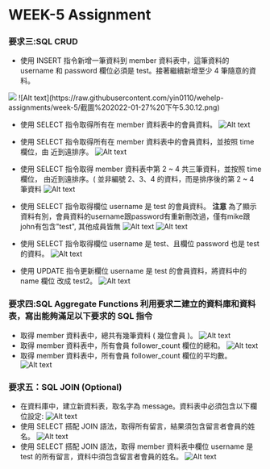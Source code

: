 # WEEK-5 Assignment

### **要求三:SQL CRUD**

- 使用 INSERT 指令新增一筆資料到 member 資料表中，這筆資料的 username 和 password 欄位必須是 test。接著繼續新增至少 4 筆隨意的資料。
<img src="https://raw.githubusercontent.com/yin0110/wehelp-assignments/week-5/截圖%202022-01-27%20下午5.30.12.png">
![Alt text](https://raw.githubusercontent.com/yin0110/wehelp-assignments/week-5/截圖%202022-01-27%20下午5.30.12.png)

- 使用 SELECT 指令取得所有在 member 資料表中的會員資料。
![Alt text](https://raw.githubusercontent.com/yin0110/wehelp-assignments/week-5/截圖%202022-01-27%20下午5.30.37.png)


- 使用 SELECT 指令取得所有在 member 資料表中的會員資料，並按照 time 欄位，由
近到遠排序。
![Alt text](https://raw.githubusercontent.com/yin0110/wehelp-assignments/week-5/截圖%202022-01-27%20下午6.07.26.png)

- 使用 SELECT 指令取得 member 資料表中第 2 ~ 4 共三筆資料，並按照 time 欄位，
由近到遠排序。( 並非編號 2、3、4 的資料，而是排序後的第 2 ~ 4 筆資料 
![Alt text](https://raw.githubusercontent.com/yin0110/wehelp-assignments/week-5/截圖%202022-01-27%20下午8.15.36.png)

- 使用 SELECT 指令取得欄位 username 是 test 的會員資料。
**注意** 為了顯示資料有別，會員資料的username跟password有重新刪改過，僅有mike跟john有包含"test", 其他成員皆無
![Alt text](https://raw.githubusercontent.com/yin0110/wehelp-assignments/week-5/截圖%202022-01-27%20下午11.08.47.png)
![Alt text](https://raw.githubusercontent.com/yin0110/wehelp-assignments/week-5/截圖%202022-01-27%20下午8.30.34.png)

- 使用 SELECT 指令取得欄位 username 是 test、且欄位 password 也是 test 的資料。
![Alt text](https://raw.githubusercontent.com/yin0110/wehelp-assignments/week-5/截圖%202022-01-27%20下午8.31.04.png)

- 使用 UPDATE 指令更新欄位 username 是 test 的會員資料，將資料中的 name 欄位
改成 test2。
![Alt text](https://raw.githubusercontent.com/yin0110/wehelp-assignments/week-5/截圖%202022-01-27%20下午8.34.55.png)

### **要求四:SQL Aggregate Functions 利用要求二建立的資料庫和資料表，寫出能夠滿足以下要求的 SQL 指令**
-  取得 member 資料表中，總共有幾筆資料 ( 幾位會員 )。
![Alt text](https://raw.githubusercontent.com/yin0110/wehelp-assignments/week-5/截圖%202022-01-27%20下午8.41.19.png)
-  取得 member 資料表中，所有會員 follower_count 欄位的總和。
![Alt text](https://raw.githubusercontent.com/yin0110/wehelp-assignments/week-5/截圖%202022-01-27%20下午8.43.50.png)
-  取得 member 資料表中，所有會員 follower_count 欄位的平均數。
![Alt text](https://raw.githubusercontent.com/yin0110/wehelp-assignments/week-5/截圖%202022-01-27%20下午8.44.24.png)

### **要求五：SQL JOIN (Optional)**
- 在資料庫中，建立新資料表，取名字為 message。資料表中必須包含以下欄位設定:
![Alt text](https://raw.githubusercontent.com/yin0110/wehelp-assignments/week-5/截圖%202022-01-27%20下午11.44.10.png)
- 使用 SELECT 搭配 JOIN 語法，取得所有留言，結果須包含留言者會員的姓名。
![Alt text](https://raw.githubusercontent.com/yin0110/wehelp-assignments/week-5/截圖%202022-01-27%20下午11.55.37.png)
- 使用 SELECT 搭配 JOIN 語法，取得 member 資料表中欄位 username 是 test 的所有留言，資料中須包含留言者會員的姓名。
![Alt text](https://raw.githubusercontent.com/yin0110/wehelp-assignments/week-5/截圖%202022-01-28%20上午11.34.52.png)
